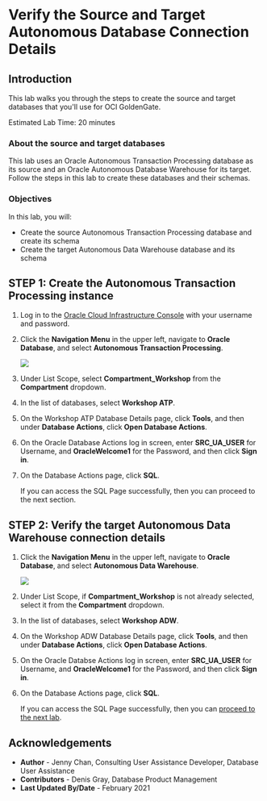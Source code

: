 # Verify the Source and Target Autonomous Database Connection Details

## Introduction

This lab walks you through the steps to create the source and target databases that you'll use for OCI GoldenGate.

Estimated Lab Time: 20 minutes

### About the source and target databases

This lab uses an Oracle Autonomous Transaction Processing database as its source and an Oracle Autonomous Database Warehouse for its target. Follow the steps in this lab to create these databases and their schemas.

### Objectives

In this lab, you will:

* Create the source Autonomous Transaction Processing database and create its schema
* Create the target Autonomous Data Warehouse database and its schema


## **STEP 1**: Create the Autonomous Transaction Processing instance

1. Log in to the [Oracle Cloud Infrastructure Console](https://login.us-phoenix-1.oraclecloud.com/) with your username and password.

2. Click the **Navigation Menu** in the upper left, navigate to **Oracle Database**, and select **Autonomous Transaction Processing**.

	![](https://raw.githubusercontent.com/oracle/learning-library/master/common/images/console/database-atp.png " ")

3. Under List Scope, select **Compartment_Workshop** from the **Compartment** dropdown.

4. In the list of databases, select **Workshop ATP**.

5. On the Workshop ATP Database Details page, click **Tools**, and then under **Database Actions**, click **Open Database Actions**.

6. On the Oracle Database Actions log in screen, enter **SRC\_UA\_USER** for Username, and **OracleWelcome1** for the Password, and then click **Sign in**.

7. On the Database Actions page, click **SQL**.

   If you can access the SQL Page successfully, then you can proceed to the next section.

## **STEP 2:** Verify the target Autonomous Data Warehouse connection details

1. Click the **Navigation Menu** in the upper left, navigate to **Oracle Database**, and select **Autonomous Data Warehouse**.
	
	![](https://raw.githubusercontent.com/oracle/learning-library/master/common/images/console/database-adw.png " ")

2. Under List Scope, if **Compartment_Workshop** is not already selected, select it from the **Compartment** dropdown.

3. In the list of databases, select **Workshop ADW**.

4. On the Workshop ADW Database Details page, click **Tools**, and then under **Database Actions**, click **Open Database Actions**.

5. On the Oracle Databse Actions log in screen, enter **SRC\_UA\_USER** for Username, and **OracleWelcome1** for the Password, and then click **Sign in**.

6. On the Database Actions page, click **SQL**.

   If you can access the SQL Page successfully, then you can [proceed to the next lab](#next).

## Acknowledgements
* **Author** - Jenny Chan, Consulting User Assistance Developer, Database User Assistance
* **Contributors** -  Denis Gray, Database Product Management
* **Last Updated By/Date** - February 2021
